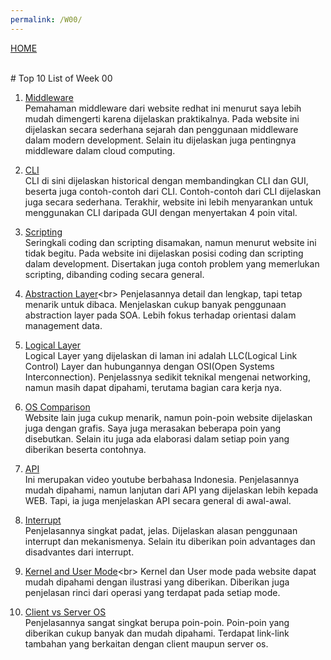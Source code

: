 ```yaml
---
permalink: /W00/
---
```

[HOME](../)

<br>
# Top 10 List of Week 00

1. [Middleware](https://www.redhat.com/en/topics/middleware/what-is-middleware)<br>
Pemahaman middleware dari website redhat ini menurut saya lebih mudah dimengerti karena dijelaskan praktikalnya.
Pada website ini dijelaskan secara sederhana sejarah dan penggunaan middleware dalam modern development.
Selain itu dijelaskan juga pentingnya middleware dalam cloud computing.

2. [CLI](https://www.hostinger.com/tutorials/what-is-cli)<br>
CLI di sini dijelaskan historical dengan membandingkan CLI dan GUI, beserta juga contoh-contoh dari CLI.
Contoh-contoh dari CLI dijelaskan juga secara sederhana.
Terakhir, website ini lebih menyarankan untuk menggunakan CLI daripada GUI dengan menyertakan 4 poin vital.

3. [Scripting](https://skillcrush.com/blog/coding-vs-scripting/)<br>
Seringkali coding dan scripting disamakan, namun menurut website ini tidak begitu.
Pada website ini dijelaskan posisi coding dan scripting dalam development.
Disertakan juga contoh problem yang memerlukan scripting, dibanding coding secara general.

4. [Abstraction Layer](https://dzone.com/articles/the-benefits-a-data-abstractio#:~:text=A%20data%20abstraction%20layer%20reduces,that%20support%20critical%20business%20objectives.)<br>
Penjelasannya detail dan lengkap, tapi tetap menarik untuk dibaca.
Menjelaskan cukup banyak penggunaan abstraction layer pada SOA.
Lebih fokus terhadap orientasi dalam management data.

5. [Logical Layer](https://networkencyclopedia.com/logical-link-control-llc-layer/r)<br>
Logical Layer yang dijelaskan di laman ini adalah LLC(Logical Link Control) Layer dan hubungannya dengan OSI(Open Systems Interconnection).
Penjelassnya sedikit teknikal mengenai networking, namun masih dapat dipahami, terutama bagian cara kerja nya.

6. [OS Comparison](https://www.educba.com/linux-vs-mac-vs-windows/)<br>
Website lain juga cukup menarik, namun poin-poin website dijelaskan juga dengan grafis.
Saya juga merasakan beberapa poin yang disebutkan.
Selain itu juga ada elaborasi dalam setiap poin yang diberikan beserta contohnya.

7. [API](https://www.youtube.com/watch?v=vQJJ_K1JbEA&ab_channel=WebProgrammingUNPAS)<br>
Ini merupakan video youtube berbahasa Indonesia.
Penjelasannya mudah dipahami, namun lanjutan dari API yang dijelaskan lebih kepada WEB.
Tapi, ia juga menjelaskan API secara general di awal-awal.

8. [Interrupt](https://www.geeksforgeeks.org/purpose-of-an-interrupt-in-computer-organization/)<br>
Penjelasannya singkat padat, jelas. 
Dijelaskan alasan penggunaan interrupt dan mekanismenya.
Selain itu diberikan poin advantages dan disadvantes dari interrupt.

9. [Kernel and User Mode](https://www.tutorialspoint.com/User-Mode-vs-Kernel-Mode#:~:text=The%20system%20is%20in%20user,or%20a%20system%20call%20occurs.)<br>
Kernel dan User mode pada website dapat mudah dipahami dengan ilustrasi yang diberikan.
Diberikan juga penjelasan rinci dari operasi yang terdapat pada setiap mode.

10. [Client vs Server OS](https://www.geeksforgeeks.org/difference-between-server-os-and-client-os/)<br>
Penjelasannya sangat singkat berupa poin-poin.
Poin-poin yang diberikan cukup banyak dan mudah dipahami.
Terdapat link-link tambahan yang berkaitan dengan client maupun server os.
